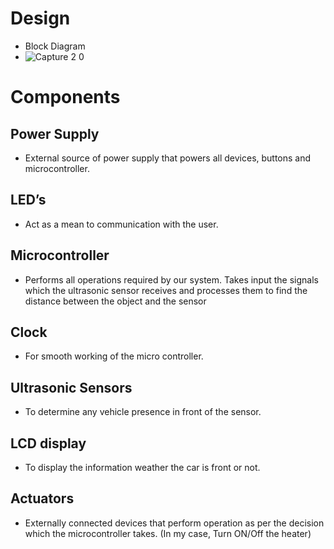 # Design
- Block Diagram
- ![Capture 2 0](https://user-images.githubusercontent.com/98830897/156867577-ea1d8a1c-da29-4782-af62-fdc7f9776a65.PNG)

# Components

## Power Supply
- External source of power supply that powers all devices, buttons and microcontroller.

## LED’s
- Act as a mean to communication with the user.

## Microcontroller
- Performs all operations required by our system. Takes input the signals which the ultrasonic sensor receives and processes them to find the distance between the object and the sensor

## Clock 
- For smooth working of the micro controller.

## Ultrasonic Sensors
- To determine any vehicle presence in front of the sensor.

## LCD display
- To display the information weather the car is front or not. 

## Actuators
- Externally connected devices that perform operation as per the decision which the microcontroller takes. (In my case, Turn ON/Off the heater)



